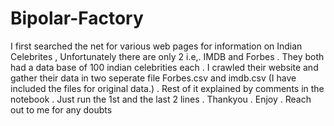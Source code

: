 # Bipolar-Factory
I first searched the net for various web pages for information on Indian Celebrites , Unfortunately there are only 2 i.e,. IMDB and Forbes . 
They both had a data base of 100 indian celebrities each . 
I crawled their website and gather their data in two seperate file Forbes.csv and imdb.csv (I have included the files for original data.) . 
Rest of it explained by comments in the notebook . 
Just run the 1st and the last 2 lines .
Thankyou . Enjoy .
Reach out to me for any doubts
